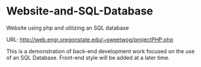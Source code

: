 # Website-and-SQL-Database
Website using php and utilizing an SQL database

URL:   http://web.engr.oregonstate.edu/~sweetwog/projectPHP.php

This is a demonstration of back-end development work focused on the use of an SQL Database.  Front-end style will be added at a later time.

